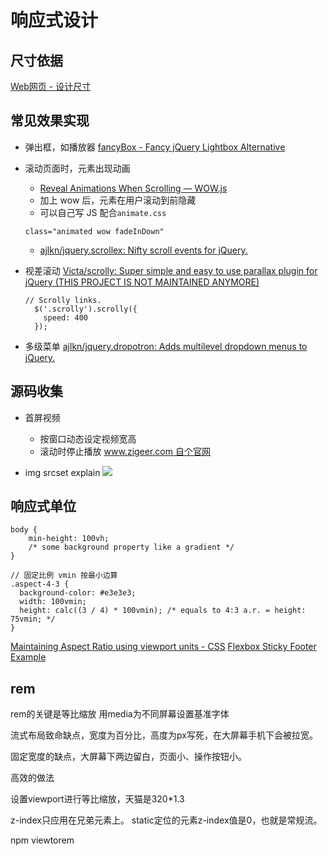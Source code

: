 # 响应式设计

## 尺寸依据
[Web网页 - 设计尺寸](http://chicun.jammy.cc/)

## 常见效果实现

* 弹出框，如播放器
  [fancyBox - Fancy jQuery Lightbox Alternative](http://fancyapps.com/fancybox/#examples)

* 滚动页面时，元素出现动画
  - [Reveal Animations When Scrolling — WOW.js](http://mynameismatthieu.com/WOW/) 
  - 加上 wow 后，元素在用户滚动到前隐藏
  - 可以自己写 JS 配合`animate.css`
  ```
  class="animated wow fadeInDown"
  ```

	- [ajlkn/jquery.scrollex: Nifty scroll events for jQuery.](https://github.com/ajlkn/jquery.scrollex)

* 视差滚动
  [Victa/scrolly: Super simple and easy to use parallax plugin for jQuery (THIS PROJECT IS NOT MAINTAINED ANYMORE)](https://github.com/Victa/scrolly)
  ```
  // Scrolly links.
    $('.scrolly').scrolly({
      speed: 400
    });
  ```

* 多级菜单
  [ajlkn/jquery.dropotron: Adds multilevel dropdown menus to jQuery.](https://github.com/ajlkn/jquery.dropotron)

## 源码收集

* 首屏视频
  - 按窗口动态设定视频宽高
  - 滚动时停止播放
[www.zigeer.com 自个官网](https://gist.github.com/cyio/35bb90d1e9ea65980994e47f4de25ef4)


*	img srcset explain
  ![](http://wx1.sinaimg.cn/large/4e5d3ea7ly1fji2pprv5rj20m80ciah2.jpg)

## 响应式单位
```
body {
    min-height: 100vh;
    /* some background property like a gradient */
}

// 固定比例 vmin 按最小边算
.aspect-4-3 {
  background-color: #e3e3e3;
  width: 100vmin;
  height: calc((3 / 4) * 100vmin); /* equals to 4:3 a.r. = height: 75vmin; */
}
```
[Maintaining Aspect Ratio using viewport units - CSS](https://codepen.io/AndreusCafe/pen/bmBroR?editors=1100)
[Flexbox Sticky Footer Example](https://codepen.io/hexagoncircle/pen/yvxyPW?editors=0100)

## rem
rem的关键是等比缩放
用media为不同屏幕设置基准字体

流式布局致命缺点，宽度为百分比，高度为px写死，在大屏幕手机下会被拉宽。

固定宽度的缺点，大屏幕下两边留白，页面小、操作按钮小。

高效的做法

设置viewport进行等比缩放，天猫是320*1.3

z-index只应用在兄弟元素上。
static定位的元素z-index值是0，也就是常规流。

npm viewtorem

